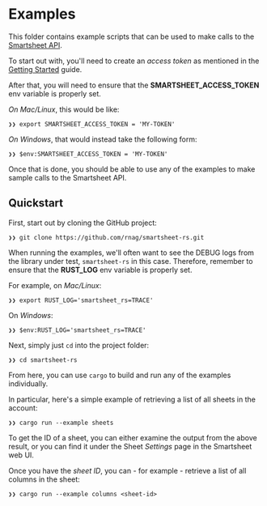 # Examples

This folder contains example scripts that can be used
to make calls to the [Smartsheet API](https://smartsheet-platform.github.io/api-docs/).

To start out with, you'll need to create an *access token*
as mentioned in the [Getting Started](https://smartsheet-platform.github.io/api-docs/#getting-started)
guide.

After that, you will need to ensure that the **SMARTSHEET_ACCESS_TOKEN**
env variable is properly set.

*On Mac/Linux*, this would be like:

```shell
❯❯ export SMARTSHEET_ACCESS_TOKEN = 'MY-TOKEN'
```

*On Windows*, that would instead take the following form:

```shell
❯❯ $env:SMARTSHEET_ACCESS_TOKEN = 'MY-TOKEN'
```

Once that is done, you should be able to use
any of the examples to make sample calls to the Smartsheet
API. 

## Quickstart

First, start out by cloning the GitHub project:

```shell
❯❯ git clone https://github.com/rnag/smartsheet-rs.git
```

When running the examples, we'll often want to see the DEBUG logs from the library under test,
`smartsheet-rs` in this case. Therefore, remember to ensure that the **RUST_LOG** env variable
is properly set.

For example, on *Mac/Linux*:

```shell
❯❯ export RUST_LOG='smartsheet_rs=TRACE'
```

On *Windows*:

```shell
❯❯ $env:RUST_LOG='smartsheet_rs=TRACE'
```

Next, simply just `cd` into the project folder:

```shell
❯❯ cd smartsheet-rs
```

From here, you can use `cargo` to build and run
any of the examples individually.

In particular, here's a simple example
of retrieving a list of all sheets in the account:

```shell
❯❯ cargo run --example sheets
```

To get the ID of a sheet, you can either examine the
output from the above result, or you can find it under 
the Sheet *Settings* page in the Smartsheet web UI.

Once you have the *sheet ID*, you can - for example -
retrieve a list of all columns in the sheet:

```shell
❯❯ cargo run --example columns <sheet-id>
```
